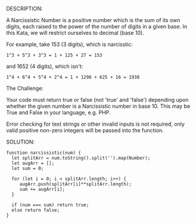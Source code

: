 DESCRIPTION:

A Narcissistic Number is a positive number which is the sum of its own digits, each raised to the power of the number of digits in a given base. In this Kata, we will restrict ourselves to decimal (base 10).

For example, take 153 (3 digits), which is narcisstic:

    1^3 + 5^3 + 3^3 = 1 + 125 + 27 = 153
and 1652 (4 digits), which isn't:

    1^4 + 6^4 + 5^4 + 2^4 = 1 + 1296 + 625 + 16 = 1938
The Challenge:

Your code must return true or false (not 'true' and 'false') depending upon whether the given number is a Narcissistic number in base 10. This may be True and False in your language, e.g. PHP.

Error checking for text strings or other invalid inputs is not required, only valid positive non-zero integers will be passed into the function.

SOLUTION:
```
function narcissistic(num) {
  let splitArr = num.toString().split('').map(Number);
  let augArr = [];
  let sum = 0;
  
  for (let i = 0; i < splitArr.length; i++) {
     augArr.push(splitArr[i]**splitArr.length);
     sum += augArr[i];
  }

  if (num === sum) return true;
  else return false;
}
```
